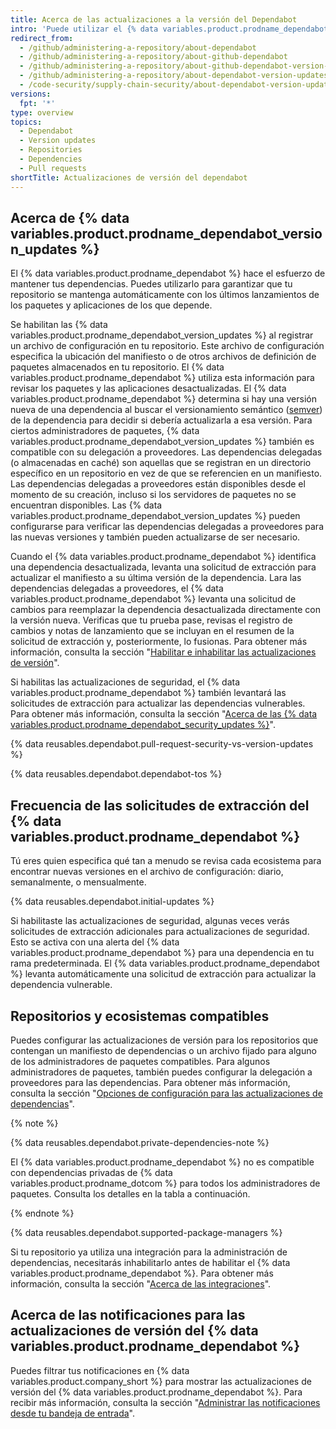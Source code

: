 ```yaml
---
title: Acerca de las actualizaciones a la versión del Dependabot
intro: 'Puede utilizar el {% data variables.product.prodname_dependabot %} para mantener los paquetes que utilizas actualizados a su versión más reciente.'
redirect_from:
  - /github/administering-a-repository/about-dependabot
  - /github/administering-a-repository/about-github-dependabot
  - /github/administering-a-repository/about-github-dependabot-version-updates
  - /github/administering-a-repository/about-dependabot-version-updates
  - /code-security/supply-chain-security/about-dependabot-version-updates
versions:
  fpt: '*'
type: overview
topics:
  - Dependabot
  - Version updates
  - Repositories
  - Dependencies
  - Pull requests
shortTitle: Actualizaciones de versión del dependabot
---
```


## Acerca de {% data variables.product.prodname_dependabot_version_updates %}

El {% data variables.product.prodname_dependabot %} hace el esfuerzo de mantener tus dependencias. Puedes utilizarlo para garantizar que tu repositorio se mantenga automáticamente con los últimos lanzamientos de los paquetes y aplicaciones de los que depende.

Se habilitan las {% data variables.product.prodname_dependabot_version_updates %} al registrar un archivo de configuración en tu repositorio. Este archivo de configuración especifica la ubicación del manifiesto o de otros archivos de definición de paquetes almacenados en tu repositorio. El {% data variables.product.prodname_dependabot %} utiliza esta información para revisar los paquetes y las aplicaciones desactualizadas. El {% data variables.product.prodname_dependabot %} determina si hay una versión nueva de una dependencia al buscar el versionamiento semántico ([semver](https://semver.org/)) de la dependencia para decidir si debería actualizarla a esa versión. Para ciertos administradores de paquetes, {% data variables.product.prodname_dependabot_version_updates %} también es compatible con su delegación a proveedores. Las dependencias delegadas (o almacenadas en caché) son aquellas que se registran en un directorio específico en un repositorio en vez de que se referencien en un manifiesto. Las dependencias delegadas a proveedores están disponibles desde el momento de su creación, incluso si los servidores de paquetes no se encuentran disponibles. Las {% data variables.product.prodname_dependabot_version_updates %} pueden configurarse para verificar las dependencias delegadas a proveedores para las nuevas versiones y también pueden actualizarse de ser necesario.

Cuando el {% data variables.product.prodname_dependabot %} identifica una dependencia desactualizada, levanta una solicitud de extracción para actualizar el manifiesto a su última versión de la dependencia. Lara las dependencias delegadas a proveedores, el {% data variables.product.prodname_dependabot %} levanta una solicitud de cambios para reemplazar la dependencia desactualizada directamente con la versión nueva. Verificas que tu prueba pase, revisas el registro de cambios y notas de lanzamiento que se incluyan en el resumen de la solicitud de extracción y, posteriormente, lo fusionas. Para obtener más información, consulta la sección "[Habilitar e inhabilitar las actualizaciones de versión](/github/administering-a-repository/enabling-and-disabling-version-updates)".

Si habilitas las actualizaciones de seguridad, el {% data variables.product.prodname_dependabot %} también levantará las solicitudes de extracción para actualizar las dependencias vulnerables. Para obtener más información, consulta la sección "[Acerca de las {% data variables.product.prodname_dependabot_security_updates %}](/github/managing-security-vulnerabilities/about-dependabot-security-updates)".

{% data reusables.dependabot.pull-request-security-vs-version-updates %}

{% data reusables.dependabot.dependabot-tos %}

## Frecuencia de las solicitudes de extracción del {% data variables.product.prodname_dependabot %}

Tú eres quien especifica qué tan a menudo se revisa cada ecosistema para encontrar nuevas versiones en el archivo de configuración: diario, semanalmente, o mensualmente.

{% data reusables.dependabot.initial-updates %}

Si habilitaste las actualizaciones de seguridad, algunas veces verás solicitudes de extracción adicionales para actualizaciones de seguridad. Esto se activa con una alerta del {% data variables.product.prodname_dependabot %} para una dependencia en tu rama predeterminada. El {% data variables.product.prodname_dependabot %} levanta automáticamente una solicitud de extracción para actualizar la dependencia vulnerable.

## Repositorios y ecosistemas compatibles
<!-- If you make changes to this feature, update /getting-started-with-github/github-language-support to reflect any changes to supported repositories or ecosystems. -->

Puedes configurar las actualizaciones de versión para los repositorios que contengan un manifiesto de dependencias o un archivo fijado para alguno de los administradores de paquetes compatibles. Para algunos administradores de paquetes, también puedes configurar la delegación a proveedores para las dependencias. Para obtener más información, consulta la sección "[Opciones de configuración para las actualizaciones de dependencias](/github/administering-a-repository/configuration-options-for-dependency-updates#vendor)".

{% note %}

{% data reusables.dependabot.private-dependencies-note %}

El {% data variables.product.prodname_dependabot %} no es compatible con dependencias privadas de {% data variables.product.prodname_dotcom %} para todos los administradores de paquetes. Consulta los detalles en la tabla a continuación.

{% endnote %}

{% data reusables.dependabot.supported-package-managers %}

Si tu repositorio ya utiliza una integración para la administración de dependencias, necesitarás inhabilitarlo antes de habilitar el {% data variables.product.prodname_dependabot %}. Para obtener más información, consulta la sección "[Acerca de las integraciones](/github/customizing-your-github-workflow/about-integrations)".

## Acerca de las notificaciones para las actualizaciones de versión del {% data variables.product.prodname_dependabot %}

Puedes filtrar tus notificaciones en {% data variables.product.company_short %} para mostrar las actualizaciones de versión del {% data variables.product.prodname_dependabot %}. Para recibir más información, consulta la sección "[Administrar las notificaciones desde tu bandeja de entrada](/github/managing-subscriptions-and-notifications-on-github/managing-notifications-from-your-inbox#dependabot-custom-filters)".
